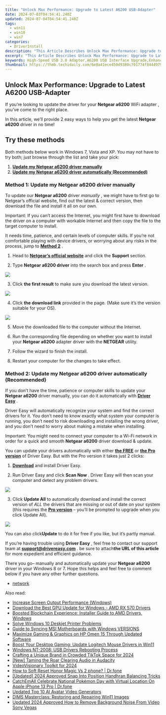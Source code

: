 ```yaml
---
title: "Unlock Max Performance: Upgrade to Latest A6200 USB-Adapter"
date: 2024-07-03T04:54:41.240Z
updated: 2024-07-04T04:54:41.240Z
tags:
  - win11
  - win10
  - win7
categories:
  - DriverInstall
description: "This Article Describes Unlock Max Performance: Upgrade to Latest A6200 USB-Adapter"
excerpt: "This Article Describes Unlock Max Performance: Upgrade to Latest A6200 USB-Adapter"
keywords: High-Speed USB 3.0 Adapter,A6200 USB Interface Upgrade,Enhanced Data Transfer Speed,Superior USB Connectivity,Next-Generation USB Adapters,Improved USB Performance,Fast and Reliable USB Connections
thumbnail: https://thmb.techidaily.com/6e8a41ece450d9380c701774f844497938589115375c3e1f4cbaa1de7ab99a22.jpg
---
```


## Unlock Max Performance: Upgrade to Latest A6200 USB-Adapter

 If you’re looking to update the driver for your **Netgear a6200**  WiFi adapter , you’ve come to the right place.

 In this article, we’ll provide 2 easy ways to help you get the latest **Netgear a6200** driver in no time!

## Try these methods

 Both methods below work in Windows 7, Vista and XP. You may not have to try both; just browse through the list and take your pick:

1. **[Update my Netgear a6200 driver manually](#M1)**
2. **[Update my Netgear a6200 driver automatically (Recommended)](#M2)**

### Method 1: Update my **Netgear a6200**   driver manually

 To update our **Netgear a6200** driver _manually_  , we might have to first go to Netgear’s official website, find out  the latest & correct version, then download the file and install it all on our own.

 Important: If you can’t access the Internet, you might first have to download the driver on a computer with workable Internet and then copy the file to the target computer to install.

 It needs time, patience, and certain levels of computer skills. If you’re not comfortable playing  with device drivers, or worrying about any risks in the process, jump to **[Method 2](#M2)** .

 1) Head to [**Netgear’s official website**](https://www.netgear.com/default.aspx)  and click the **Support** section.

 2) Type   **Netgear a6200 driver**  into the search box and press **Enter** .

![](https://images.drivereasy.com/wp-content/uploads/2018/07/img_5b583b76406f6.jpg)

 3) Click **the first result**   to make sure you download the latest version.

![](https://images.drivereasy.com/wp-content/uploads/2018/07/img_5b583bae436ca.jpg)

 4) Click **the download link**   provided in the page. (Make sure it’s the version suitable for your OS).

![](https://images.drivereasy.com/wp-content/uploads/2018/07/img_5b583db55e633.jpg)

5) Move the downloaded file to the computer without the Internet.

6) Run the corresponding file depending on whether you want to install your **Netgear a6200** adapter driver with the **NETGEAR** utility.

7) Follow the wizard to finish the install.

8) Restart your computer for the changes to take effect.

### Method 2: Update my **Netgear a6200**  driver automatically (Recommended)

 If you don’t have the time, patience or computer skills to update your **Netgear a6200**  driver manually, you can do it automatically with [**Driver Easy**](https://tools.techidaily.com/drivereasy/download/) .

 Driver Easy will automatically recognize your system and find the correct drivers for it. You don’t need to know exactly what system your computer is running, you don’t need to risk downloading and installing the wrong driver, and you don’t need to worry about making a mistake when installing.

 Important: You might need to connect your computer to a Wi-Fi network in order for a quick and smooth **Netgear a6200** driver download & update.

 You can update your drivers automatically with either [**the FREE**](https://tools.techidaily.com/drivereasy/download/)  or **[the Pro version](https://tools.techidaily.com/drivereasy/download/)**  of Driver Easy. But with the Pro version it takes just 2 clicks:

 1) **[Download](https://tools.techidaily.com/drivereasy/download/)**  and install Driver Easy.

 2) Run Driver Easy and click **Scan Now** .  Driver Easy will then scan your computer and detect any problem drivers.

![](https://images.drivereasy.com/wp-content/uploads/2018/07/img_5b3b19bf43ece.jpg)

3) Click **Update All** to automatically download and install the correct version of _ALL_ the drivers that are missing or out of date on your system (this requires the [**Pro version**](https://tools.techidaily.com/drivereasy/download/) – you’ll be prompted to upgrade when you click Update All).

![](https://images.drivereasy.com/wp-content/uploads/2018/07/img_5b5843314b197.jpg)

 You can also click**Update** to do it for free if you like, but it’s partly manual.

 If you’re having trouble using **Driver Easy** , feel free to contact our support team at **<support@drivereasy.com>** . be sure to attach**the URL of this article** for more expedient and efficient guidance.

 There you go– manually and automatically update your **Netgear a6200**  driver in your Windows 8 or 7\. Hope this helps and feel free to comment below if you have any other further questions.

* [network](https://store.drivereasy.com/order/cart.php?PRODS=4731822&QTY=1&AFFILIATE=108875)

<ins class="adsbygoogle"
     style="display:block"
     data-ad-format="autorelaxed"
     data-ad-client="ca-pub-7571918770474297"
     data-ad-slot="1223367746"></ins>



<ins class="adsbygoogle"
     style="display:block"
     data-ad-client="ca-pub-7571918770474297"
     data-ad-slot="8358498916"
     data-ad-format="auto"
     data-full-width-responsive="true"></ins>

<span class="atpl-alsoreadstyle">Also read:</span>
<div><ul>
<li><a href="https://driver-install.techidaily.com/increase-screen-output-performance-windows/"><u>Increase Screen Output Performance (Windows)</u></a></li>
<li><a href="https://driver-install.techidaily.com/download-the-best-gpu-update-for-windows-amd-rx-570-drivers/"><u>Download the Best GPU Update for Windows - AMD RX 570 Drivers</u></a></li>
<li><a href="https://driver-install.techidaily.com/boosted-blockchain-experience-installer-guide-to-amd-drivers-windows/"><u>Boosted Blockchain Experience: Installer Guide to AMD Drivers, Windows</u></a></li>
<li><a href="https://driver-install.techidaily.com/solve-windows-10-deskjet-printer-problems/"><u>Solve Windows 10 Deskjet Printer Problems</u></a></li>
<li><a href="https://driver-install.techidaily.com/guide-to-syncing-msi-motherboards-with-windows-versions/"><u>Guide to Syncing MSI Motherboards with Windows VERSIONS</u></a></li>
<li><a href="https://driver-install.techidaily.com/maximize-gaming-and-graphics-on-hp-omen-15-through-updated-software/"><u>Maximize Gaming & Graphics on HP Omen 15 Through Updated Software</u></a></li>
<li><a href="https://driver-install.techidaily.com/boost-your-desktop-gaming-update-logitech-mouse-drivers-in-win11/"><u>Boost Your Desktop Gaming: Update Logitech Mouse Drivers in Win11</u></a></li>
<li><a href="https://driver-install.techidaily.com/windows-nt-2008-usb-drivers-rebooting-process/"><u>Windows NT-2008: USB Drivers Rebooting Process</u></a></li>
<li><a href="https://tiktok-clips.techidaily.com/crafting-a-unique-brand-in-crowded-tiktok-space-for-2024/"><u>Crafting a Unique Brand in Crowded TikTok Space for 2024</u></a></li>
<li><a href="https://tiktok-clips.techidaily.com/new-taming-the-roar-clearing-audio-in-audacity/"><u>[New] Taming the Roar  Clearing Audio in Audacity</u></a></li>
<li><a href="https://facebook-video-footage.techidaily.com/videovisionary-toolkit-for-2024/"><u>VideoVisionary Toolkit for 2024</u></a></li>
<li><a href="https://techidaily.com/how-to-soft-reset-honor-magic-vs-2-phone-drfone-by-drfone-reset-android-reset-android/"><u>How to Soft Reset Honor Magic Vs 2 phone? | Dr.fone</u></a></li>
<li><a href="https://youtube-data.techidaily.com/ed-2024-approved-snap-into-position-handhran-balancing-tricks/"><u>[Updated] 2024 Approved  Snap Into Position  Handhran Balancing Tricks</u></a></li>
<li><a href="https://ios-pokemon-go.techidaily.com/catchemall-celebrate-national-pokemon-day-with-virtual-location-on-apple-iphone-13-pro-drfone-by-drfone-virtual-ios/"><u>CatchEmAll Celebrate National Pokémon Day with Virtual Location On Apple iPhone 13 Pro | Dr.fone</u></a></li>
<li><a href="https://ai-voice-clone.techidaily.com/updated-top-10-ai-avatar-video-generators/"><u>Updated Top 10 AI Avatar Video Generators</u></a></li>
<li><a href="https://win11-tips.techidaily.com/dims-masterclass-restoring-and-repairing-win11-images/"><u>DIMS Masterclass: Restoring and Repairing Win11 Images</u></a></li>
<li><a href="https://ai-video-editing.techidaily.com/updated-2024-approved-how-to-remove-background-noise-from-video-sony-vegas/"><u>Updated 2024 Approved How to Remove Background Noise From Video Sony Vegas</u></a></li>
</ul></div>
